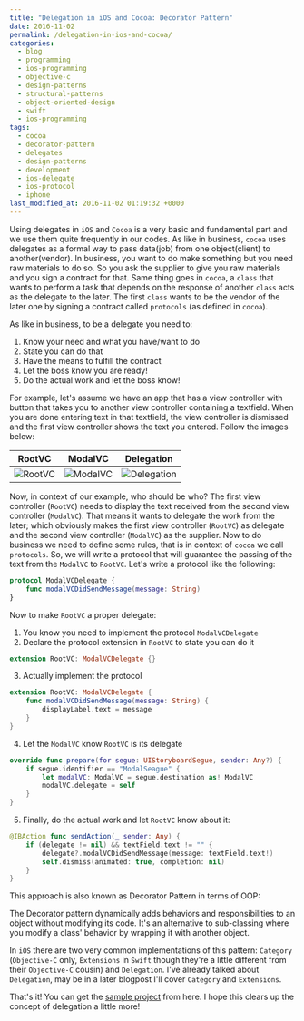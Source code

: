 ```yaml
---
title: "Delegation in iOS and Cocoa: Decorator Pattern"
date: 2016-11-02
permalink: /delegation-in-ios-and-cocoa/
categories:
  - blog
  - programming
  - ios-programming
  - objective-c
  - design-patterns
  - structural-patterns
  - object-oriented-design
  - swift
  - ios-programming
tags:
  - cocoa
  - decorator-pattern
  - delegates
  - design-patterns
  - development
  - ios-delegate
  - ios-protocol
  - iphone
last_modified_at: 2016-11-02 01:19:32 +0000
---
```


Using delegates in `iOS` and `Cocoa` is a very basic and fundamental part and we use them quite frequently in our codes. As like in business, `cocoa` uses delegates as a formal way to pass data(job) from one object(client) to another(vendor). In business, you want to do make something but you need raw materials to do so. So you ask the supplier to give you raw materials and you sign a contract for that. Same thing goes in `cocoa`, a `class` that wants to perform a task that depends on the response of another `class` acts as the delegate to the later. The first `class` wants to be the vendor of the later one by signing a contract called `protocols` (as defined in `cocoa`).

As like in business, to be a delegate you need to:

1. Know your need and what you have/want to do
2. State you can do that
3. Have the means to fulfill the contract
4. Let the boss know you are ready!
5. Do the actual work and let the boss know!

For example, let's assume we have an app that has a view controller with button that takes you to another view controller containing a textfield. When you are done entering text in that textfield, the view controller is dismissed and the first view controller shows the text you entered. Follow the images below:

| RootVC | ModalVC | Delegation |
|--------|--------|--------|
| ![RootVC](https://codewithshabib.com/assets/images/2016-11-02-delegation-in-ios-and-cocoa/add-text.png) | ![ModalVC](https://codewithshabib.com/assets/images/2016-11-02-delegation-in-ios-and-cocoa/send-text.png) | ![Delegation](https://codewithshabib.com/assets/images/2016-11-02-delegation-in-ios-and-cocoa/message.png) |

Now, in context of our example, who should be who? The first view controller (`RootVC`) needs to display the text received from the second view controller (`ModalVC`). That means it wants to delegate the work from the later; which obviously makes the first view controller (`RootVC`) as delegate and the second view controller (`ModalVC`) as the supplier. Now to do business we need to define some rules, that is in context of `cocoa` we call `protocols`. So, we will write a protocol that will guarantee the passing of the text from the `ModalVC` to `RootVC`. Let's write a protocol like the following:

```swift
protocol ModalVCDelegate {
    func modalVCDidSendMessage(message: String)
}
```

Now to make `RootVC` a proper delegate:

1. You know you need to implement the protocol `ModalVCDelegate`
2. Declare the protocol extension in `RootVC` to state you can do it

```swift
extension RootVC: ModalVCDelegate {}
```

3. Actually implement the protocol

```swift
extension RootVC: ModalVCDelegate {
    func modalVCDidSendMessage(message: String) {
        displayLabel.text = message
    }
}
```

4. Let the `ModalVC` know `RootVC` is its delegate

```swift
override func prepare(for segue: UIStoryboardSegue, sender: Any?) {
    if segue.identifier == "ModalSeague" {
        let modalVC: ModalVC = segue.destination as! ModalVC
        modalVC.delegate = self
    }
}
```

5. Finally, do the actual work and let `RootVC` know about it:

```swift
@IBAction func sendAction(_ sender: Any) {
    if (delegate != nil) && textField.text != "" {
        delegate?.modalVCDidSendMessage(message: textField.text!)
        self.dismiss(animated: true, completion: nil)
    }
}
```

This approach is also known as Decorator Pattern in terms of OOP:

The Decorator pattern dynamically adds behaviors and responsibilities to an object without modifying its code. It's an alternative to sub-classing where you modify a class' behavior by wrapping it with another object.

In `iOS` there are two very common implementations of this pattern: `Category` (`Objective-C` only, `Extensions` in `Swift` though they're a little different from their `Objective-C` cousin) and `Delegation`. I've already talked about `Delegation`, may be in a later blogpost I'll cover `Category` and `Extensions`.

That's it! You can get the [sample project](https://github.com/shabib87/DelegationInCocoa) from here. I hope this clears up the concept of delegation a little more!